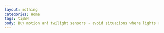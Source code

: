 ```yaml
---
layout: nothing
categories: Home
tags: tipEN
body: Buy motion and twilight sensors - avoid situations where lights remain on unnecessarily.
---
```

